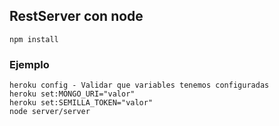 ## RestServer con node 

```
npm install
```

### Ejemplo
```
heroku config - Validar que variables tenemos configuradas
heroku set:MONGO_URI="valor"
heroku set:SEMILLA_TOKEN="valor"
node server/server
```